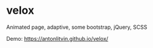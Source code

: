 # velox

Animated page, adaptive, some bootstrap, jQuery, SCSS

Demo: https://antonlitvin.github.io/velox/
